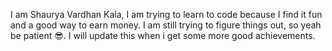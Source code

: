 I am Shaurya Vardhan Kala, I am trying to learn to code because I find it fun and a good way to earn money. I am still trying to figure things out, so yeah be patient 😎.
I will update this when i get some more good achievements.
